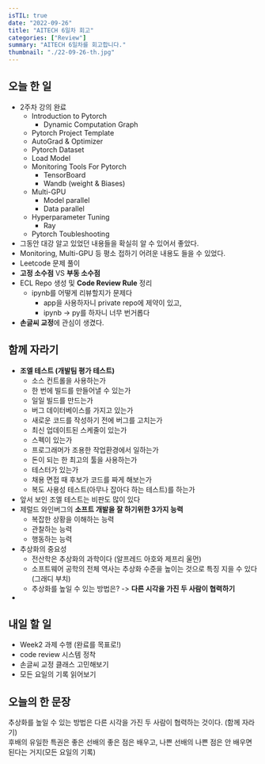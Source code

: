 ```yaml
---
isTIL: true
date: "2022-09-26"
title: "AITECH 6일차 회고"
categories: ["Review"]
summary: "AITECH 6일차를 회고합니다."
thumbnail: "./22-09-26-th.jpg"
---
```



## 오늘 한 일
- 2주차 강의 완료
  - Introduction to Pytorch
    - Dynamic Computation Graph
  - Pytorch Project Template
  - AutoGrad & Optimizer
  - Pytorch Dataset
  - Load Model
  - Monitoring Tools For Pytorch
    - TensorBoard
    - Wandb (weight & Biases)
  - Multi-GPU
    - Model parallel
    - Data parallel
  - Hyperparameter Tuning
    - Ray
  - Pytorch Toubleshooting
- 그동안 대강 알고 있었던 내용들을 확실히 알 수 있어서 좋았다.
- Monitoring, Multi-GPU 등 평소 접하기 어려운 내용도 들을 수 있었다.
- Leetcode 문제 풀이
- **고정 소수점** VS **부동 소수점**
- ECL Repo 생성 및 **Code Review Rule** 정리
  - ipynb를 어떻게 리뷰할지가 문제다
    - app을 사용하자니 private repo에 제약이 있고,
    - ipynb -> py를 하자니 너무 번거롭다
- **손글씨 교정**에 관심이 생겼다.
  
## 함께 자라기
- **조엘 테스트 (개발팀 평가 테스트)**
  - 소스 컨트롤을 사용하는가
  - 한 번에 빌드를 만들어낼 수 있는가
  - 일일 빌드를 만드는가
  - 버그 데이터베이스를 가지고 있는가
  - 새로운 코드를 작성하기 전에 버그를 고치는가
  - 최신 업데이트된 스케줄이 있는가
  - 스펙이 있는가
  - 프로그래머가 조용한 작업환경에서 일하는가
  - 돈이 되는 한 최고의 툴을 사용하는가
  - 테스터가 있는가
  - 채용 면접 때 후보가 코드를 짜게 해보는가
  - 복도 사용성 테스트(아무나 잡아다 하는 테스트)를 하는가
- 앞서 보인 조엘 테스트는 비판도 많이 있다
- 제럴드 와인버그의 **소프트 개발을 잘 하기위한 3가지 능력**
  - 복잡한 상황을 이해하는 능력
  - 관찰하는 능력
  - 행동하는 능력
- 추상화의 중요성
  - 전산학은 추상화의 과학이다 (알프레드 아호와 제프리 울먼)
  - 소프트웨어 공학의 전체 역사는 추상화 수준을 높이는 것으로 특징 지을 수 있다 (그래디 부치)
  - 추상화를 높일 수 있는 방법은? -> **다른 시각을 가진 두 사람이 협력하기**
- 
## 내일 할 일
- Week2 과제 수행 (완료를 목표로!)
- code review 시스템 정착
- 손글씨 교정 클래스 고민해보기
- 모든 요일의 기록 읽어보기

## 오늘의 한 문장
추상화를 높일 수 있는 방법은 다른 시각을 가진 두 사람이 협력하는 것이다. (함께 자라기)  
후배의 유일한 특권은 좋은 선배의 좋은 점은 배우고, 나쁜 선배의 나쁜 점은 안 배우면 된다는 거지(모든 요일의 기록)